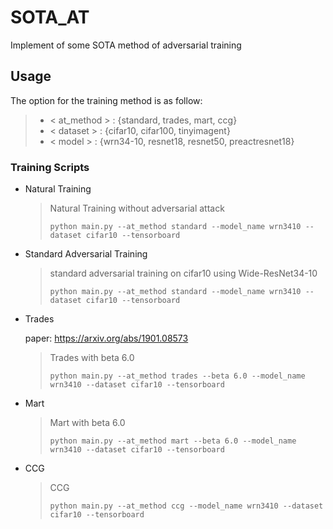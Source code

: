 # SOTA_AT

 Implement of some SOTA method of adversarial training


## Usage

The option for the training method is as follow:

> + < at_method > : {standard, trades, mart, ccg}
> + < dataset > : {cifar10, cifar100, tinyimagent}
> + < model > : {wrn34-10, resnet18, resnet50, preactresnet18}



### Training Scripts

+ Natural Training

  > Natural Training without adversarial attack
  > 
  > `python main.py --at_method standard --model_name wrn3410 --dataset cifar10 --tensorboard` 

+ Standard Adversarial Training

  > standard adversarial training on cifar10 using Wide-ResNet34-10
  >
  > `python main.py --at_method standard --model_name wrn3410 --dataset cifar10 --tensorboard`

+ Trades

  paper: https://arxiv.org/abs/1901.08573

  > Trades with beta 6.0
  >
  > `python main.py --at_method trades --beta 6.0 --model_name wrn3410 --dataset cifar10 --tensorboard`

+ Mart

  > Mart with beta 6.0
  >
  > `python main.py --at_method mart --beta 6.0 --model_name wrn3410 --dataset cifar10 --tensorboard`

+ CCG

  > CCG
  > 
  > `python main.py --at_method ccg --model_name wrn3410 --dataset cifar10 --tensorboard`


